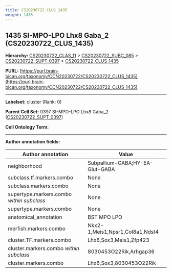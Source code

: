 ```yaml
---
title: CS20230722_CLUS_1435
weight: 1435
---
```

## 1435 SI-MPO-LPO Lhx8 Gaba_2 (CS20230722_CLUS_1435)
<b>Hierarchy: </b>
[CS20230722_CLAS_11](../CS20230722_CLAS_11) >
[CS20230722_SUBC_085](../CS20230722_SUBC_085) >
[CS20230722_SUPT_0397](../CS20230722_SUPT_0397) >
[CS20230722_CLUS_1435](../CS20230722_CLUS_1435)

**PURL:** [https://purl.brain-bican.org/taxonomy/CCN20230722/CS20230722_CLUS_1435](https://purl.brain-bican.org/taxonomy/CCN20230722/CS20230722_CLUS_1435)

---


**Labelset:** cluster (Rank: 0)

**Parent Cell Set:** 0397 SI-MPO-LPO Lhx8 Gaba_2 ([CS20230722_SUPT_0397](../CS20230722_SUPT_0397))



**Cell Ontology Term:** 

[MARKER GENES.]: #


---

[TRANSFERRED ANNOTATIONS.]: #


[AUTHOR ANNOTATION FIELDS.]: #


**Author annotation fields:**

| Author annotation | Value |
|-------------------|-------|
|neighborhood|Subpallium-GABA;HY-EA-Glut-GABA|
|subclass.tf.markers.combo|None|
|subclass.markers.combo|None|
|supertype.markers.combo _within subclass_|None|
|supertype.markers.combo|None|
|anatomical_annotation|BST MPO LPO|
|merfish.markers.combo|Nkx2-1,Meis1,Npsr1,Col8a1,Ndst4|
|cluster.TF.markers.combo|Lhx6,Sox3,Meis1,Zfp423|
|cluster.markers.combo _within subclass_|8030453O22Rik,Arhgap36|
|cluster.markers.combo|Lhx6,Sox3,8030453O22Rik|
